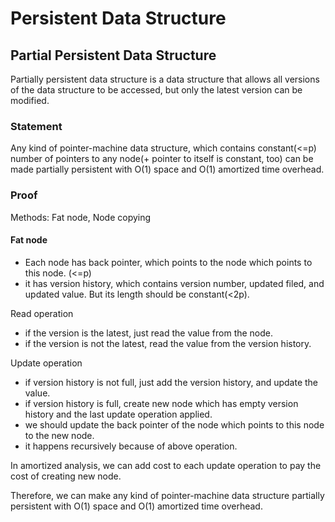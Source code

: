 # Persistent Data Structure

## Partial Persistent Data Structure

Partially persistent data structure is a data structure that allows all versions of the data structure to be accessed, but only the latest version can be modified.

### Statement

Any kind of pointer-machine data structure, which contains constant(<=p) number of pointers to any node(+ pointer to itself is constant, too) can be made partially persistent with O(1) space and O(1) amortized time overhead.

### Proof

Methods: Fat node, Node copying

#### Fat node

- Each node has back pointer, which points to the node which points to this node. (<=p)
- it has version history, which contains version number, updated filed, and updated value. But its length should be constant(<2p).


Read operation
- if the version is the latest, just read the value from the node.
- if the version is not the latest, read the value from the version history.


Update operation
- if version history is not full, just add the version history, and update the value.
- if version history is full, create new node which has empty version history and the last update operation applied.
- we should update the back pointer of the node which points to this node to the new node.
- it happens recursively because of above operation.

In amortized analysis, we can add cost to each update operation to pay the cost of creating new node.

Therefore, we can make any kind of pointer-machine data structure partially persistent with O(1) space and O(1) amortized time overhead.
